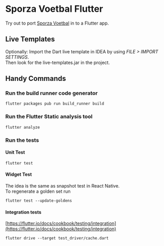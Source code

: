 # Sporza Voetbal Flutter

Try out to port [Sporza Voetbal][1] in to a Flutter app.

## Live Templates
Optionally:
Import the Dart live template in IDEA by using *FILE > IMPORT SETTINGS*.  
Then look for the live-templates.jar in the project.

## Handy Commands

### Run the build runner code generator
```
flutter packages pub run build_runner build
```

### Run the Flutter Static analysis tool

```
flutter analyze
``` 

### Run the tests

#### Unit Test

```
flutter test
```

#### Widget Test

The idea is the same as snapshot test in React Native.  
To regenerate a golden set run

```
flutter test --update-goldens
```

#### Integration tests

[https://flutter.io/docs/cookbook/testing/integration](https://flutter.io/docs/cookbook/testing/integration)

```
flutter drive --target test_driver/cache.dart
```

[1]: https://play.google.com/store/apps/details?id=be.vrt.mobile.android.sporza.voetbal

